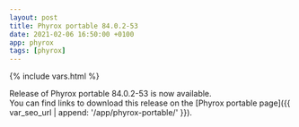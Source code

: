 ```yaml
---
layout: post
title: Phyrox portable 84.0.2-53
date: 2021-02-06 16:50:00 +0100
app: phyrox
tags: [phyrox]
---
```

{% include vars.html %}

Release of Phyrox portable 84.0.2-53 is now available.<br />
You can find links to download this release on the [Phyrox portable page]({{ var_seo_url | append: '/app/phyrox-portable/' }}).

